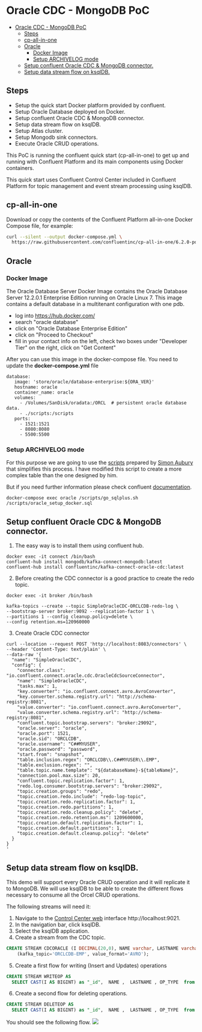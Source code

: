 
# Oracle CDC - MongoDB PoC

- [Oracle CDC - MongoDB PoC](#oracle-cdc---mongodb-poc)
  - [Steps](#steps)
  - [cp-all-in-one](#cp-all-in-one)
  - [Oracle](#oracle)
    - [Docker Image](#docker-image)
    - [Setup ARCHIVELOG mode](#setup-archivelog-mode)
  - [Setup confluent Oracle CDC & MongoDB connector.](#setup-confluent-oracle-cdc--mongodb-connector)
  - [Setup data stream flow on ksqlDB.](#setup-data-stream-flow-on-ksqldb)

## Steps

- Setup the quick start Docker platform provided by confluent.
- Setup Oracle Database deployed on Docker.
- Setup confluent Oracle CDC & MongoDB connector.
- Setup data stream flow on ksqlDB.
- Setup Atlas cluster.
- Setup Mongodb sink connectors.
- Execute Oracle CRUD operations.

This PoC is running the confluent quick start (cp-all-in-one) to get up and running with Confluent Platform and its main components using Docker containers. 

This quick start uses Confluent Control Center included in Confluent Platform for topic management and event stream processing using ksqlDB.


## cp-all-in-one


Download or copy the contents of the Confluent Platform all-in-one Docker Compose file, for example:

```sh
curl --silent --output docker-compose.yml \
  https://raw.githubusercontent.com/confluentinc/cp-all-in-one/6.2.0-post/cp-all-in-one/docker-compose.yml
```

## Oracle
### Docker Image

The  Oracle Database Server  Docker Image contains the  Oracle Database Server 12.2.0.1 Enterprise  Edition running on  Oracle Linux 7. This image contains a default database in a multitenant  configuration with one pdb.

- log into https://hub.docker.com/
- search "oracle database"
- click on "Oracle Database Enterprise Edition"
- click on "Proceed to Checkout"
- fill in your contact info on the left, check two boxes under "Developer Tier" on the right, click on "Get Content"

After you can use this image in the docker-compose file. You need to update the **docker-compose.yml** file
```docker
database:
   image: 'store/oracle/database-enterprise:${ORA_VER}'
   hostname: oracle
   container_name: oracle
   volumes:
     - /Volumes/SanDisk/oradata:/ORCL  # persistent oracle database data.
     - ./scripts:/scripts 
   ports:
     - 1521:1521
     - 8080:8080
     - 5500:5500

```

### Setup ARCHIVELOG mode
For this purpose we are going to use the [scripts](scripts/oracle_setup_docker.sql) prepared by [Simon Aubury](https://github.com/saubury/kafka-connect-oracle-cdc) that simplifies this process. I have modified this script to create a more complex table than the one designed by him.

But if you need further information please check confluent [documentation](https://docs.confluent.io/kafka-connect-oracle-cdc/current/prereqs-validation.html). 

```shell
docker-compose exec oracle /scripts/go_sqlplus.sh /scripts/oracle_setup_docker.sql

```
## Setup confluent Oracle CDC & MongoDB connector.
1. The easy way is to install them using confluent hub.
```shell
docker exec -it connect /bin/bash
confluent-hub install mongodb/kafka-connect-mongodb:latest
confluent-hub install confluentinc/kafka-connect-oracle-cdc:latest
```

2. Before creating the CDC connector is a good practice to create the redo topic.
```shell
docker exec -it broker /bin/bash

kafka-topics --create --topic SimpleOracleCDC-ORCLCDB-redo-log \
--bootstrap-server broker:9092 --replication-factor 1 \
--partitions 1 --config cleanup.policy=delete \
--config retention.ms=120960000
```

3. Create Oracle CDC connector

```shell
curl --location --request POST 'http://localhost:8083/connectors' \
--header 'Content-Type: text/plain' \
--data-raw '{
  "name": "SimpleOracleCDC",
  "config": {
    "connector.class": "io.confluent.connect.oracle.cdc.OracleCdcSourceConnector",
    "name": "SimpleOracleCDC",
    "tasks.max": 1,
    "key.converter": "io.confluent.connect.avro.AvroConverter",
    "key.converter.schema.registry.url": "http://schema-registry:8081",
    "value.converter": "io.confluent.connect.avro.AvroConverter",
    "value.converter.schema.registry.url": "http://schema-registry:8081",
    "confluent.topic.bootstrap.servers": "broker:29092",
    "oracle.server": "oracle",
    "oracle.port": 1521,
    "oracle.sid": "ORCLCDB",
    "oracle.username": "C##MYUSER",
    "oracle.password": "password",
    "start.from": "snapshot",
    "table.inclusion.regex": "ORCLCDB\\.C##MYUSER\\.EMP",
    "table.exclusion.regex": "",
    "table.topic.name.template": "${databaseName}-${tableName}",
    "connection.pool.max.size": 20,
    "confluent.topic.replication.factor": 1,
    "redo.log.consumer.bootstrap.servers": "broker:29092",
    "topic.creation.groups": "redo",
    "topic.creation.redo.include": "redo-log-topic",
    "topic.creation.redo.replication.factor": 1,
    "topic.creation.redo.partitions": 1,
    "topic.creation.redo.cleanup.policy": "delete",
    "topic.creation.redo.retention.ms": 1209600000,
    "topic.creation.default.replication.factor": 1,
    "topic.creation.default.partitions": 1,
    "topic.creation.default.cleanup.policy": "delete"
  }
}
'
```
## Setup data stream flow on ksqlDB.

This demo will support every Oracle CRUD operation and it will replicate it to MongoDB. We will use ksqlDB to be able to create the different flows necessary to consume all the Orcel CRUD operations.

The following streams will need it:
1. Navigate to the [Control Center web](http://localhost:9021) interface  http://localhost:9021.
2. In the navigation bar, click ksqlDB.
3. Select the ksqlDB application.
4. Create a stream from the CDC topic. 

```sql
CREATE STREAM CDCORACLE (I DECIMAL(20,0), NAME varchar, LASTNAME varchar, op_type VARCHAR) WITH
    (kafka_topic='ORCLCDB-EMP', value_format='AVRO');
```
5. Create a first flow for writing (Insert and Updates) operations

```sql
CREATE STREAM WRITEOP AS
  SELECT CAST(I AS BIGINT) as "_id",  NAME ,  LASTNAME , OP_TYPE  from CDCORACLE WHERE OP_TYPE!='D' EMIT CHANGES;
```

6. Create a second flow for deleting operations.

```sql
CREATE STREAM DELETEOP AS
  SELECT CAST(I AS BIGINT) as "_id",  NAME ,  LASTNAME , OP_TYPE  from CDCORACLE WHERE OP_TYPE='D' EMIT CHANGES;
```

You should see the following flow.
![](/images/flow.png)